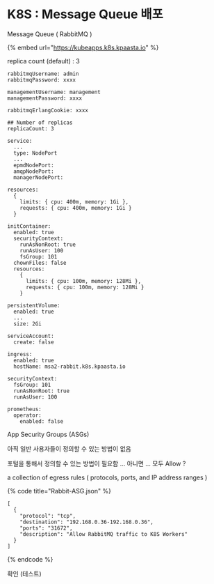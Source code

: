 # K8S : Message Queue 배포

Message Queue \( RabbitMQ \)

{% embed url="https://kubeapps.k8s.kpaasta.io" %}

replica count \(default\) : 3 

```text
rabbitmqUsername: admin
rabbitmqPassword: xxxx

managementUsername: management
managementPassword: xxxx

rabbitmqErlangCookie: xxxx

## Number of replicas 
replicaCount: 3

service:
  ...
  type: NodePort
  ...
  epmdNodePort: 
  amqpNodePort: 
  managerNodePort: 
  
resources:
  {
    limits: { cpu: 400m, memory: 1Gi },
    requests: { cpu: 400m, memory: 1Gi }
  }  
  
initContainer:
  enabled: true
  securityContext:
    runAsNonRoot: true
    runAsUser: 100
    fsGroup: 101
  chownFiles: false
  resources:
    {
      limits: { cpu: 100m, memory: 128Mi },
      requests: { cpu: 100m, memory: 128Mi }
    }
    
persistentVolume:
  enabled: true    
  ...
  size: 2Gi

serviceAccount:
  create: false
      
ingress:
  enabled: true
  hostName: msa2-rabbit.k8s.kpaasta.io   

securityContext:
  fsGroup: 101
  runAsNonRoot: true
  runAsUser: 100

prometheus:       
  operator:     
    enabled: false
```

App Security Groups \(ASGs\)

아직 일반 사용자들이 정의할 수 있는 방법이 없음

포털을 통해서 정의할 수 있는 방법이 필요함 ... 아니면 ... 모두 Allow ? 

a collection of egress rules \( protocols, ports, and IP address ranges \) 

{% code title="Rabbit-ASG.json" %}
```text
[
  {
    "protocol": "tcp",
    "destination": "192.168.0.36-192.168.0.36",
    "ports": "31672",
    "description": "Allow RabbitMQ traffic to K8S Workers"
  }
]
```
{% endcode %}

확인 \(테스트\)

